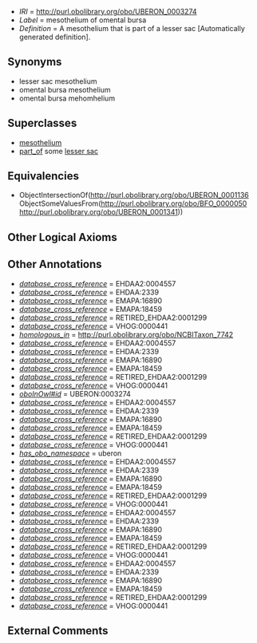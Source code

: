  * *IRI* = http://purl.obolibrary.org/obo/UBERON_0003274
 * *Label* = mesothelium of omental bursa
 * *Definition* = A mesothelium that is part of a lesser sac [Automatically generated definition].

## Synonyms

 * lesser sac mesothelium
 * omental bursa mesothelium
 * omental bursa mehomhelium

## Superclasses

 * [mesothelium](../../UBERON/36/UBERON_0001136.md)
 * [part_of](../../BFO/50/BFO_0000050.md) some [lesser sac](../../UBERON/41/UBERON_0001341.md)

## Equivalencies

 * ObjectIntersectionOf(<http://purl.obolibrary.org/obo/UBERON_0001136> ObjectSomeValuesFrom(<http://purl.obolibrary.org/obo/BFO_0000050> <http://purl.obolibrary.org/obo/UBERON_0001341>))

## Other Logical Axioms


## Other Annotations

 * *[database_cross_reference](../../ef/oboInOwl#hasDbXref.md)* = EHDAA2:0004557
 * *[database_cross_reference](../../ef/oboInOwl#hasDbXref.md)* = EHDAA:2339
 * *[database_cross_reference](../../ef/oboInOwl#hasDbXref.md)* = EMAPA:16890
 * *[database_cross_reference](../../ef/oboInOwl#hasDbXref.md)* = EMAPA:18459
 * *[database_cross_reference](../../ef/oboInOwl#hasDbXref.md)* = RETIRED_EHDAA2:0001299
 * *[database_cross_reference](../../ef/oboInOwl#hasDbXref.md)* = VHOG:0000441
 * *[homologous_in](../../core#homologous/in/core#homologous_in.md)* = http://purl.obolibrary.org/obo/NCBITaxon_7742
 * *[database_cross_reference](../../ef/oboInOwl#hasDbXref.md)* = EHDAA2:0004557
 * *[database_cross_reference](../../ef/oboInOwl#hasDbXref.md)* = EHDAA:2339
 * *[database_cross_reference](../../ef/oboInOwl#hasDbXref.md)* = EMAPA:16890
 * *[database_cross_reference](../../ef/oboInOwl#hasDbXref.md)* = EMAPA:18459
 * *[database_cross_reference](../../ef/oboInOwl#hasDbXref.md)* = RETIRED_EHDAA2:0001299
 * *[database_cross_reference](../../ef/oboInOwl#hasDbXref.md)* = VHOG:0000441
 * *[oboInOwl#id](../../id/oboInOwl#id.md)* = UBERON:0003274
 * *[database_cross_reference](../../ef/oboInOwl#hasDbXref.md)* = EHDAA2:0004557
 * *[database_cross_reference](../../ef/oboInOwl#hasDbXref.md)* = EHDAA:2339
 * *[database_cross_reference](../../ef/oboInOwl#hasDbXref.md)* = EMAPA:16890
 * *[database_cross_reference](../../ef/oboInOwl#hasDbXref.md)* = EMAPA:18459
 * *[database_cross_reference](../../ef/oboInOwl#hasDbXref.md)* = RETIRED_EHDAA2:0001299
 * *[database_cross_reference](../../ef/oboInOwl#hasDbXref.md)* = VHOG:0000441
 * *[has_obo_namespace](../../ce/oboInOwl#hasOBONamespace.md)* = uberon
 * *[database_cross_reference](../../ef/oboInOwl#hasDbXref.md)* = EHDAA2:0004557
 * *[database_cross_reference](../../ef/oboInOwl#hasDbXref.md)* = EHDAA:2339
 * *[database_cross_reference](../../ef/oboInOwl#hasDbXref.md)* = EMAPA:16890
 * *[database_cross_reference](../../ef/oboInOwl#hasDbXref.md)* = EMAPA:18459
 * *[database_cross_reference](../../ef/oboInOwl#hasDbXref.md)* = RETIRED_EHDAA2:0001299
 * *[database_cross_reference](../../ef/oboInOwl#hasDbXref.md)* = VHOG:0000441
 * *[database_cross_reference](../../ef/oboInOwl#hasDbXref.md)* = EHDAA2:0004557
 * *[database_cross_reference](../../ef/oboInOwl#hasDbXref.md)* = EHDAA:2339
 * *[database_cross_reference](../../ef/oboInOwl#hasDbXref.md)* = EMAPA:16890
 * *[database_cross_reference](../../ef/oboInOwl#hasDbXref.md)* = EMAPA:18459
 * *[database_cross_reference](../../ef/oboInOwl#hasDbXref.md)* = RETIRED_EHDAA2:0001299
 * *[database_cross_reference](../../ef/oboInOwl#hasDbXref.md)* = VHOG:0000441
 * *[database_cross_reference](../../ef/oboInOwl#hasDbXref.md)* = EHDAA2:0004557
 * *[database_cross_reference](../../ef/oboInOwl#hasDbXref.md)* = EHDAA:2339
 * *[database_cross_reference](../../ef/oboInOwl#hasDbXref.md)* = EMAPA:16890
 * *[database_cross_reference](../../ef/oboInOwl#hasDbXref.md)* = EMAPA:18459
 * *[database_cross_reference](../../ef/oboInOwl#hasDbXref.md)* = RETIRED_EHDAA2:0001299
 * *[database_cross_reference](../../ef/oboInOwl#hasDbXref.md)* = VHOG:0000441

## External Comments

